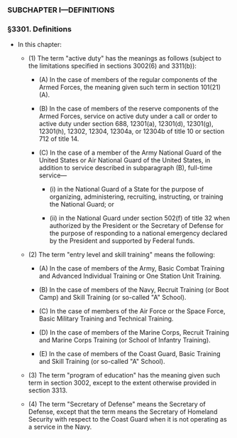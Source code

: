 ### SUBCHAPTER I—DEFINITIONS

### §3301. Definitions
* In this chapter:

  * (1) The term "active duty" has the meanings as follows (subject to the limitations specified in sections 3002(6) and 3311(b)):

    * (A) In the case of members of the regular components of the Armed Forces, the meaning given such term in section 101(21)(A).

    * (B) In the case of members of the reserve components of the Armed Forces, service on active duty under a call or order to active duty under section 688, 12301(a), 12301(d), 12301(g), 12301(h), 12302, 12304, 12304a, or 12304b of title 10 or section 712 of title 14.

    * (C) In the case of a member of the Army National Guard of the United States or Air National Guard of the United States, in addition to service described in subparagraph (B), full-time service—

      * (i) in the National Guard of a State for the purpose of organizing, administering, recruiting, instructing, or training the National Guard; or

      * (ii) in the National Guard under section 502(f) of title 32 when authorized by the President or the Secretary of Defense for the purpose of responding to a national emergency declared by the President and supported by Federal funds.


  * (2) The term "entry level and skill training" means the following:

    * (A) In the case of members of the Army, Basic Combat Training and Advanced Individual Training or One Station Unit Training.

    * (B) In the case of members of the Navy, Recruit Training (or Boot Camp) and Skill Training (or so-called "A" School).

    * (C) In the case of members of the Air Force or the Space Force, Basic Military Training and Technical Training.

    * (D) In the case of members of the Marine Corps, Recruit Training and Marine Corps Training (or School of Infantry Training).

    * (E) In the case of members of the Coast Guard, Basic Training and Skill Training (or so-called "A" School).


  * (3) The term "program of education" has the meaning given such term in section 3002, except to the extent otherwise provided in section 3313.

  * (4) The term "Secretary of Defense" means the Secretary of Defense, except that the term means the Secretary of Homeland Security with respect to the Coast Guard when it is not operating as a service in the Navy.